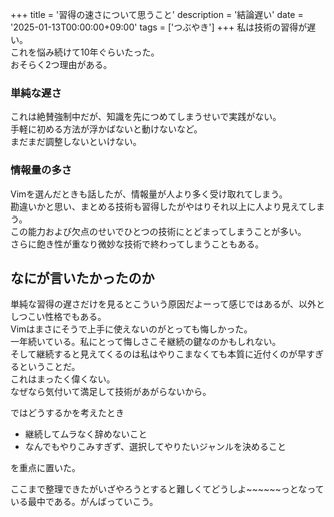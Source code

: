 +++
title = '習得の速さについて思うこと'
description = '結論遅い'
date = '2025-01-13T00:00:00+09:00'
tags = ['つぶやき']
+++
私は技術の習得が遅い。  
これを悩み続けて10年ぐらいたった。  
おそらく2つ理由がある。  

### 単純な遅さ
これは絶賛強制中だが、知識を先につめてしまうせいで実践がない。  
手軽に初める方法が浮かばないと動けないなど。  
まだまだ調整しないといけない。  

### 情報量の多さ
Vimを選んだときも話したが、情報量が人より多く受け取れてしまう。  
勘違いかと思い、まとめる技術も習得したがやはりそれ以上に人より見えてしまう。  
この能力および欠点のせいでひとつの技術にとどまってしまうことが多い。  
さらに飽き性が重なり微妙な技術で終わってしまうこともある。  
  
## なにが言いたかったのか
単純な習得の遅さだけを見るとこういう原因だよーって感じではあるが、以外としつこい性格でもある。  
Vimはまさにそうで上手に使えないのがとっても悔しかった。  
一年続いている。私にとって悔しさこそ継続の鍵なのかもしれない。  
そして継続すると見えてくるのは私はやりこまなくても本質に近付くのが早すぎるということだ。  
これはまったく偉くない。  
なぜなら気付いて満足して技術があがらないから。  
  
ではどうするかを考えたとき
- 継続してムラなく辞めないこと
- なんでもやりこみすぎず、選択してやりたいジャンルを決めること

を重点に置いた。  
  
ここまで整理できたがいざやろうとすると難しくてどうしよ~~~~~~っとなっている最中である。がんばっていこう。
